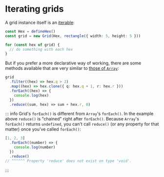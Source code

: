 # Iterating grids

A grid instance itself is an [iterable](https://developer.mozilla.org/en-US/docs/Web/JavaScript/Reference/Iteration_protocols#the_iterable_protocol):

```typescript
const Hex = defineHex()
const grid = new Grid(Hex, rectangle({ width: 5, height: 5 }))

for (const hex of grid) {
  // do something with each hex
}
```

But if you prefer a more declarative way of working, there are some methods available that are very similar to [those of `Array`](https://developer.mozilla.org/en-US/docs/Web/JavaScript/Reference/Global_Objects/Array#instance_methods):

```typescript
grid
  .filter((hex) => hex.q > 2)
  .map((hex) => hex.clone({ q: hex.q + 1, r: hex.r }))
  .forEach((hex) => {
    console.log(hex)
  })
  .reduce((sum, hex) => sum + hex.r, 0)
```

::: info
Grid's `forEach()` is different from `Array`'s `forEach()`. In the example above `reduce()` is "chained" right after `forEach()`. Because `Array`'s `forEach()` returns `undefined`, you can't call `reduce()` (or any property for that matter) once you've called `forEach()`:
```typescript
[1, 2, 3]
  .forEach((number) => {
    console.log(number)
  })
  .reduce()
// ^^^^^^ Property 'reduce' does not exist on type 'void'.
```
:::
